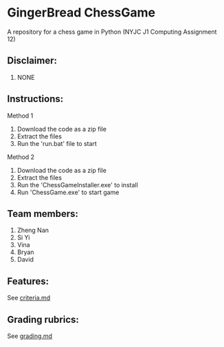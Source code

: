 # GingerBread ChessGame
A repository for a chess game in Python (NYJC J1 Computing Assignment 12)

## Disclaimer:
1. NONE

## Instructions:

Method 1
1. Download the code as a zip file
2. Extract the files
3. Run the 'run.bat' file to start

Method 2
1. Download the code as a zip file
2. Extract the files
3. Run the 'ChessGameInstaller.exe' to install
4. Run 'ChessGame.exe' to start game

## Team members:
1. Zheng Nan
2. Si Yi
3. Vina
4. Bryan
5. David

## Features:
See [criteria.md](criteria.md)

## Grading rubrics:
See [grading.md](grading.md)

